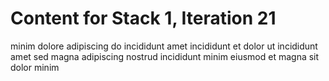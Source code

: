 # Content for Stack 1, Iteration 21
minim dolore adipiscing do incididunt amet incididunt et dolor ut incididunt amet sed magna adipiscing nostrud incididunt minim eiusmod et magna sit dolor minim 
